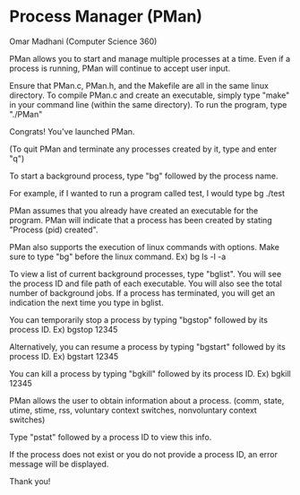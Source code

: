 # Process Manager (PMan)

Omar Madhani (Computer Science 360)

PMan allows you to start and manage multiple processes at a time.
Even if a process is running, PMan will continue to accept user input.

Ensure that PMan.c, PMan.h, and the Makefile are all in the same linux directory.
To compile PMan.c and create an executable, simply type "make" in your command line (within the same directory).
To run the program, type "./PMan"

Congrats! You've launched PMan.

(To quit PMan and terminate any processes created by it, type and enter "q")

To start a background process, type "bg" followed by the process name. 

For example, if I wanted to run a program called test, I would type bg ./test

PMan assumes that you already have created an executable for the program.
PMan will indicate that a process has been created by stating "Process (pid) created".

PMan also supports the execution of linux commands with options. Make sure to type "bg" before the linux command.
Ex) bg ls -l -a

To view a list of current background processes, type "bglist".
You will see the process ID and file path of each executable.
You will also see the total number of background jobs.
If a process has terminated, you will get an indication the next time you type in bglist.

You can temporarily stop a process by typing "bgstop" followed by its process ID.
Ex) bgstop 12345

Alternatively, you can resume a process by typing "bgstart" followed by its process ID.
Ex) bgstart 12345

You can kill a process by typing "bgkill" followed by its process ID.
Ex) bgkill 12345

PMan allows the user to obtain information about a process.
(comm, state, utime, stime, rss, voluntary context switches, nonvoluntary context switches)

Type "pstat" followed by a process ID to view this info.

If the process does not exist or you do not provide a process ID, an error message will be displayed.

Thank you!

